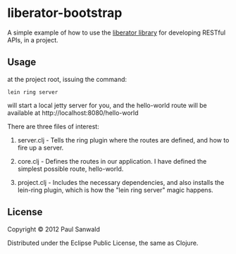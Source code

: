 # liberator-bootstrap

A simple example of how to use the [liberator library](https://github.com/clojure-liberator/liberator.git) for developing RESTful APIs, in a project.  

## Usage

at the project root, issuing the command:

    lein ring server

will start a local jetty server for you, and the hello-world route
will be available at http://localhost:8080/hello-world

There are three files of interest:

1. server.clj - Tells the ring plugin where the routes are defined, and how to fire up a server.

2. core.clj - Defines the routes in our application. I have defined the simplest possible route, hello-world.

3. project.clj - Includes the necessary dependencies, and also installs the lein-ring plugin, which is how the "lein ring server" magic happens.

## License

Copyright © 2012 Paul Sanwald

Distributed under the Eclipse Public License, the same as Clojure.
